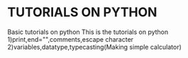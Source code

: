 # TUTORIALS ON PYTHON
Basic tutorials on python
This is the tutorials on python
1)print,end="",comments,escape character
2)variables,datatype,typecasting(Making simple calculator)
